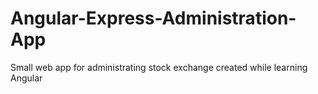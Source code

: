 # Angular-Express-Administration-App
 Small web app for administrating stock exchange created while learning Angular
